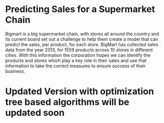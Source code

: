 
# Predicting Sales for a Supermarket Chain

Bigmart is a big supermarket chain, with stores all around the country and 
its current board set out a challenge to help them create a
model that can predict the sales, per product, for each store. 
BigMart has collected sales data from the year 2013, for 1559 products across 10 stores in different cities. 
With this information the corporation hopes we can identify the products and stores which play a key role in their sales and use that information to take the correct measures to ensure success of their business.



# Updated Version with optimization tree based algorithms will be updated soon
